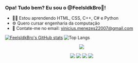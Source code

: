 ### Opa! Tudo bem? Eu sou o @FeelsIdkBro🌆!

- 👨‍💻 Estou aprendendo HTML, CSS, C++, C# e Python
- ⚙ Quero cursar engenharia da computação
- 📩 Contate-me no email: vinicius.menezes22007@gmail.com

[![FeelsIdkBro's GitHub stats](https://github-readme-stats.vercel.app/api?username=FeelsIdkBro&show_icons=true&theme=tokyonight&rank_icon=github&ring_color=ec675d)](https://github.com/FeelsIdkBro/github-readme-stats) ![Top Langs](https://github-readme-stats.vercel.app/api/top-langs/?username=FeelsIdkBro&layout=donut&theme=tokyonight)

<p align="center">
  <a href="https://skillicons.dev">
    <img src="https://skillicons.dev/icons?i=html,css,cpp,cs,py" />
  </a>
</p>

<div align="center"> 
  <a href="https://www.youtube.com/channel/UC8UWXV8JHbpQcOZP_ye8csQ" target="_blank"><img src="https://img.shields.io/badge/YouTube-FF0000?style=for-the-badge&logo=youtube&logoColor=white" target="_blank"></a>
  <a href="https://www.instagram.com/viniciuscmenezes" target="_blank"><img src="https://img.shields.io/badge/-Instagram-%23E4405F?style=for-the-badge&logo=instagram&logoColor=white" target="_blank"></a>
  <a href="https://www.twitch.tv/vini_menezesz" target="_blank"><img src="https://img.shields.io/badge/Twitch-9146FF?style=for-the-badge&logo=twitch&logoColor=white" target="_blank"></a>
  <a href = "mailto:vinicius.menezes22007@gmail.com"><img src="https://img.shields.io/badge/-Gmail-%23333?style=for-the-badge&logo=gmail&logoColor=white" target="_blank"></a>
  
</div>
